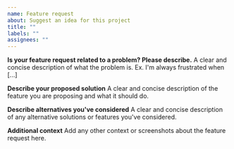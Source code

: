 ```yaml
---
name: Feature request
about: Suggest an idea for this project
title: ""
labels: ""
assignees: ""
---
```


**Is your feature request related to a problem? Please describe.**
A clear and concise description of what the problem is. Ex. I'm always frustrated when [...]

**Describe your proposed solution**
A clear and concise description of the feature you are proposing and what it should do.

**Describe alternatives you've considered**
A clear and concise description of any alternative solutions or features you've considered.

**Additional context**
Add any other context or screenshots about the feature request here.
